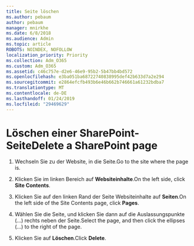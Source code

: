 ```yaml
---
title: Seite löschen
ms.author: pebaum
author: pebaum
manager: mnirkhe
ms.date: 6/8/2018
ms.audience: Admin
ms.topic: article
ROBOTS: NOINDEX, NOFOLLOW
localization_priority: Priority
ms.collection: Adm_O365
ms.custom: Adm_O365
ms.assetid: c46c757e-d2e6-46e9-95b2-5b47bb4bd572
ms.openlocfilehash: e3ba051ba68722740838995def42b633d7a2e294
ms.sourcegitcommit: e2864efcfb493b6e46b662b746661a61232bdba7
ms.translationtype: MT
ms.contentlocale: de-DE
ms.lasthandoff: 01/24/2019
ms.locfileid: "29469629"
---
```

# <a name="delete-a-sharepoint-page"></a><span data-ttu-id="8d7ef-102">Löschen einer SharePoint-Seite</span><span class="sxs-lookup"><span data-stu-id="8d7ef-102">Delete a SharePoint page</span></span>

1. <span data-ttu-id="8d7ef-103">Wechseln Sie zu der Website, in die Seite.</span><span class="sxs-lookup"><span data-stu-id="8d7ef-103">Go to the site where the page is.</span></span>
    
2. <span data-ttu-id="8d7ef-104">Klicken Sie im linken Bereich auf **Websiteinhalte**.</span><span class="sxs-lookup"><span data-stu-id="8d7ef-104">On the left side, click **Site Contents**.</span></span>
    
3. <span data-ttu-id="8d7ef-105">Klicken Sie auf den linken Rand der Seite Websiteinhalte auf **Seiten**.</span><span class="sxs-lookup"><span data-stu-id="8d7ef-105">On the left side of the Site Contents page, click **Pages**.</span></span>
    
4. <span data-ttu-id="8d7ef-106">Wählen Sie die Seite, und klicken Sie dann auf die Auslassungspunkte (...) rechts neben der Seite.</span><span class="sxs-lookup"><span data-stu-id="8d7ef-106">Select the page, and then click the ellipses (...) to the right of the page.</span></span>
    
5. <span data-ttu-id="8d7ef-107">Klicken Sie auf **Löschen**.</span><span class="sxs-lookup"><span data-stu-id="8d7ef-107">Click **Delete**.</span></span>
    

